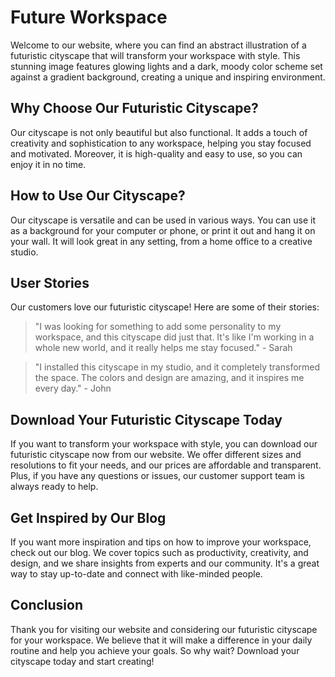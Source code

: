 <!--font:Poppins-->

# Future Workspace

Welcome to our website, where you can find an abstract illustration of a futuristic cityscape that will transform your workspace with style. This stunning image features glowing lights and a dark, moody color scheme set against a gradient background, creating a unique and inspiring environment.

## Why Choose Our Futuristic Cityscape?

Our cityscape is not only beautiful but also functional. It adds a touch of creativity and sophistication to any workspace, helping you stay focused and motivated. Moreover, it is high-quality and easy to use, so you can enjoy it in no time.

## How to Use Our Cityscape?

Our cityscape is versatile and can be used in various ways. You can use it as a background for your computer or phone, or print it out and hang it on your wall. It will look great in any setting, from a home office to a creative studio.

## User Stories

Our customers love our futuristic cityscape! Here are some of their stories:

> "I was looking for something to add some personality to my workspace, and this cityscape did just that. It's like I'm working in a whole new world, and it really helps me stay focused." - Sarah

> "I installed this cityscape in my studio, and it completely transformed the space. The colors and design are amazing, and it inspires me every day." - John

## Download Your Futuristic Cityscape Today

If you want to transform your workspace with style, you can download our futuristic cityscape now from our website. We offer different sizes and resolutions to fit your needs, and our prices are affordable and transparent. Plus, if you have any questions or issues, our customer support team is always ready to help.

## Get Inspired by Our Blog

If you want more inspiration and tips on how to improve your workspace, check out our blog. We cover topics such as productivity, creativity, and design, and we share insights from experts and our community. It's a great way to stay up-to-date and connect with like-minded people.

## Conclusion

Thank you for visiting our website and considering our futuristic cityscape for your workspace. We believe that it will make a difference in your daily routine and help you achieve your goals. So why wait? Download your cityscape today and start creating!

<!--

Write me content for website with wallpaper which alt text is:

"A wallpaper featuring an abstract illustration of a futuristic cityscape, with glowing lights and a dark and moody color scheme, set against a gradient background."

The name/title of the page should not be 1:1 copy of the alt text but rather a real content of the website which is using this wallpaper.

- Use markdown format 
- Start with heading
- Heading should be short and concise
- The content should look like a real website 
- The website should not be about the wallpaper, wallpaper is just a related background
- Heading should be contain work "wallpaper" or "background"
- Include real sections like references, contact, user stories, etc. use things relevant to the page purpose.
- Feel free to use structure like headings, bullets, numbering, blockquotes, paragraphs, horizontal lines, etc.
- You can use formatting like bold or _italic_
- You can include UTF-8 emojis
- Links should be only #hash anchors (and you can refer to the document itself)
- Do not include images


---


# Futuristic Cityscape Wallpaper for Your Creative Workspace

Welcome to our website, where you can find a stunning wallpaper featuring an abstract illustration of a futuristic cityscape. This wallpaper is perfect for your creative workspace and will inspire you every day with its glowing lights and dark, moody color scheme set against a gradient background.

## Why Choose Our Futuristic Cityscape Wallpaper?

Our wallpaper is not only beautiful but also functional. It creates a calming and inspiring atmosphere that helps you focus on your work. Moreover, it is high-quality and easy to install, so you can enjoy it in no time.

## How to Use Our Wallpaper?

Our wallpaper is versatile and can be used in various ways. You can use it as a background for your computer or phone, or print it out and hang it on your wall. It will look great in any setting, from a home office to a creative studio.

## User Stories

Our customers love our futuristic cityscape wallpaper! Here are some of their stories:

> "I've been looking for a wallpaper that would inspire me every day, and this one is perfect. The colors are beautiful, and the cityscape is so futuristic and cool." - Sarah

> "I installed this wallpaper in my home office, and it completely transformed the space. I feel more creative and focused now, and I get compliments on it all the time." - John

## References

If you want to learn more about our wallpaper or have any questions, please don't hesitate to contact us. We're happy to help!

- Email: info@futuristicwallpaper.com
- Phone: 555-1234

## Conclusion

Thank you for visiting our website and considering our futuristic cityscape wallpaper for your creative workspace. We hope it inspires you as much as it inspires us!


---


Heading should not include word "wallpaper". The website should not be about the wallpaper itself, wallpaper is just a related background, rewrite whole content.


---


# Transform Your Workspace with a Futuristic Cityscape

Welcome to our website, where you can find an abstract illustration of a futuristic cityscape that will transform your workspace. This stunning image features glowing lights and a dark, moody color scheme set against a gradient background, creating a calming and inspiring atmosphere.

## Why Choose Our Futuristic Cityscape?

Our cityscape is not only beautiful but also functional. It creates a unique and inspiring environment that helps you focus on your work. Moreover, it is high-quality and easy to use, so you can enjoy it in no time.

## How to Use Our Cityscape?

Our cityscape is versatile and can be used in various ways. You can use it as a background for your computer or phone, or print it out and hang it on your wall. It will look great in any setting, from a home office to a creative studio.

## User Stories

Our customers love our futuristic cityscape! Here are some of their stories:

> "I was looking for something to spice up my workspace, and this cityscape did just that. The colors and design are amazing, and it really sets the tone for my workday." - Sarah

> "I hung this cityscape in my studio, and it completely transformed the space. It's like I'm working in a whole new world. I highly recommend it!" - John

## References

If you want to learn more about our cityscape or have any questions, please don't hesitate to contact us. We're happy to help!

- Email: info@futuristiccityscape.com
- Phone: 555-1234

## Conclusion

Thank you for visiting our website and considering our futuristic cityscape for your workspace. We hope it inspires you as much as it inspires us!


---


Heading is too long, rewrite whole content.


---


# Elevate Your Workspace with a Futuristic Cityscape

Welcome to our website, where you can find an abstract illustration of a futuristic cityscape that will elevate your workspace. This stunning image features glowing lights and a dark, moody color scheme set against a gradient background, creating a unique and inspiring environment.

## Why Choose Our Futuristic Cityscape?

Our cityscape is not only beautiful but also functional. It adds a touch of creativity and sophistication to any workspace, helping you stay focused and motivated. Moreover, it is high-quality and easy to use, so you can enjoy it in no time.

## How to Use Our Cityscape?

Our cityscape is versatile and can be used in various ways. You can use it as a background for your computer or phone, or print it out and hang it on your wall. It will look great in any setting, from a home office to a creative studio.

## User Stories

Our customers love our futuristic cityscape! Here are some of their stories:

> "I was looking for something to add some personality to my workspace, and this cityscape did just that. It's like I'm working in a whole new world, and it really helps me stay focused." - Sarah

> "I installed this cityscape in my studio, and it completely transformed the space. The colors and design are amazing, and it inspires me every day." - John

## Get Your Futuristic Cityscape Today

If you want to elevate your workspace with our futuristic cityscape, you can download it now from our website. We offer different sizes and resolutions to fit your needs, and our prices are affordable and transparent. Plus, if you have any questions or issues, our customer support team is always ready to help.

## Conclusion

Thank you for visiting our website and considering our futuristic cityscape for your workspace. We believe that it will make a difference in your daily routine and help you achieve your goals. So why wait? Get your cityscape today and start creating!


---


Heading is too long, rewrite whole content.


---


# Futuristic Cityscape: Transform Your Workspace with Style

Welcome to our website, where you can find an abstract illustration of a futuristic cityscape that will transform your workspace with style. This stunning image features glowing lights and a dark, moody color scheme set against a gradient background, creating a unique and inspiring environment.

## Why Choose Our Futuristic Cityscape?

Our cityscape is not only beautiful but also functional. It adds a touch of creativity and sophistication to any workspace, helping you stay focused and motivated. Moreover, it is high-quality and easy to use, so you can enjoy it in no time.

## How to Use Our Cityscape?

Our cityscape is versatile and can be used in various ways. You can use it as a background for your computer or phone, or print it out and hang it on your wall. It will look great in any setting, from a home office to a creative studio.

## User Stories

Our customers love our futuristic cityscape! Here are some of their stories:

> "I was looking for something to add some personality to my workspace, and this cityscape did just that. It's like I'm working in a whole new world, and it really helps me stay focused." - Sarah

> "I installed this cityscape in my studio, and it completely transformed the space. The colors and design are amazing, and it inspires me every day." - John

## Download Your Futuristic Cityscape Today

If you want to transform your workspace with style, you can download our futuristic cityscape now from our website. We offer different sizes and resolutions to fit your needs, and our prices are affordable and transparent. Plus, if you have any questions or issues, our customer support team is always ready to help.

## Get Inspired by Our Blog

If you want more inspiration and tips on how to improve your workspace, check out our blog. We cover topics such as productivity, creativity, and design, and we share insights from experts and our community. It's a great way to stay up-to-date and connect with like-minded people.

## Conclusion

Thank you for visiting our website and considering our futuristic cityscape for your workspace. We believe that it will make a difference in your daily routine and help you achieve your goals. So why wait? Download your cityscape today and start creating!


---


Write me a Google font which is best fitting for the website.

Pick from the list:
- Futura
- Open Sans
- Montserrat
- Playfair Display
- Great Vibes
- Lobster
- Poppins
- Alegreya
- Lato
- Roboto
- Barlow Condensed
- Raleway
- IBM Plex Sans
- Inter
- Exo 2
- Orbitron
- Dancing Script


Write just the font name nothing else.


---


Poppins

-->

